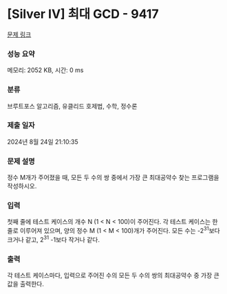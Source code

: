 # [Silver IV] 최대 GCD - 9417 

[문제 링크](https://www.acmicpc.net/problem/9417) 

### 성능 요약

메모리: 2052 KB, 시간: 0 ms

### 분류

브루트포스 알고리즘, 유클리드 호제법, 수학, 정수론

### 제출 일자

2024년 8월 24일 21:10:35

### 문제 설명

<p>정수 M개가 주어졌을 때, 모든 두 수의 쌍 중에서 가장 큰 최대공약수 찾는 프로그램을 작성하시오.</p>

### 입력 

 <p>첫째 줄에 테스트 케이스의 개수 N (1 < N < 100)이 주어진다. 각 테스트 케이스는 한 줄로 이루어져 있으며, 양의 정수 M (1 < M < 100)개가 주어진다. 모든 수는 -2<sup>31</sup>보다 크거나 같고, 2<sup>31</sup> -1보다 작거나 같다. </p>

### 출력 

 <p>각 테스트 케이스마다, 입력으로 주어진 수의 모든 두 수의 쌍의 최대공약수 중 가장 큰 값을 출력한다.</p>

